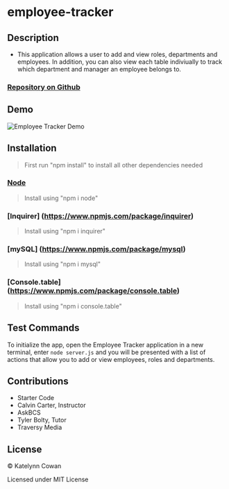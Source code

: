 # employee-tracker

## Description

- This application allows a user to add and view roles, departments and employees. In addition, you can also view each table indiviually to track which department and manager an employee belongs to.

### [Repository on Github](https://github.com/ktcwn/employee-tracker)

## Demo

![Employee Tracker Demo](employee-manager.gif)

## Installation

> First run "npm install" to install all other dependencies needed

### [Node](https://nodejs.org/en/)

> Install using "npm i node"

### [Inquirer] (https://www.npmjs.com/package/inquirer)

> Install using "npm i inquirer"

### [mySQL] (https://www.npmjs.com/package/mysql)

> Install using "npm i mysql"

### [Console.table] (https://www.npmjs.com/package/console.table)

> Install using "npm i console.table"

## Test Commands

To initialize the app, open the Employee Tracker application in a new terminal, enter `node server.js` and you will be presented with a list of actions that allow you to add or view employees, roles and departments.

## Contributions

- Starter Code
- Calvin Carter, Instructor
- AskBCS
- Tyler Bolty, Tutor
- Traversy Media

## License

© Katelynn Cowan

Licensed under MIT License
